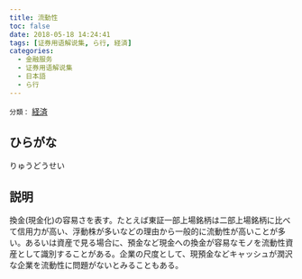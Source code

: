 ```yaml
---
title: 流動性
toc: false
date: 2018-05-18 14:24:41
tags: [证券用语解说集, ら行, 経済]
categories:
  - 金融服务
  - 证券用语解说集
  - 日本語
  - ら行
---
```


`分類：` [経済](/tags/経済/)

## ひらがな

りゅうどうせい

## 説明

換金(現金化)の容易さを表す。たとえば東証一部上場銘柄は二部上場銘柄に比べて信用力が高い、浮動株が多いなどの理由から一般的に流動性が高いことが多い。あるいは資産で見る場合に、預金など現金への換金が容易なモノを流動性資産として識別することがある。企業の尺度として、現預金などキャッシュが潤沢な企業を流動性に問題がないとみることもある。
